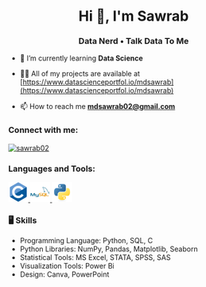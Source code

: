 <h1 align="center">Hi 👋, I'm Sawrab</h1>
<h3 align="center">Data Nerd • Talk Data To Me</h3>

- 🌱 I’m currently learning **Data Science**

- 👨‍💻 All of my projects are available at [https://www.datascienceportfol.io/mdsawrab](https://www.datascienceportfol.io/mdsawrab)

- 📫 How to reach me **mdsawrab02@gmail.com**

<h3 align="left">Connect with me:</h3>
<p align="left">
<a href="https://linkedin.com/in/sawrab02" target="blank"><img align="center" src="https://raw.githubusercontent.com/rahuldkjain/github-profile-readme-generator/master/src/images/icons/Social/linked-in-alt.svg" alt="sawrab02" height="30" width="40" /></a>
</p>

<h3 align="left">Languages and Tools:</h3>
<p align="left"> <a href="https://www.cprogramming.com/" target="_blank" rel="noreferrer"> <img src="https://raw.githubusercontent.com/devicons/devicon/master/icons/c/c-original.svg" alt="c" width="40" height="40"/> </a> <a href="https://www.mysql.com/" target="_blank" rel="noreferrer"> <img src="https://raw.githubusercontent.com/devicons/devicon/master/icons/mysql/mysql-original-wordmark.svg" alt="mysql" width="40" height="40"/> </a> <a href="https://www.python.org" target="_blank" rel="noreferrer"> <img src="https://raw.githubusercontent.com/devicons/devicon/master/icons/python/python-original.svg" alt="python" width="40" height="40"/> </a> </p>

### 🖥 Skills

- Programming Language: Python, SQL, C
- Python Libraries: NumPy, Pandas, Matplotlib, Seaborn
- Statistical Tools: MS Excel, STATA, SPSS, SAS
- Visualization Tools: Power Bi
- Design: Canva, PowerPoint
